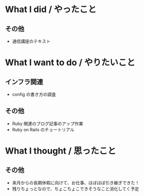 # What I did / やったこと
## その他
- 通信講座のテキスト

# What I want to do / やりたいこと
## インフラ関連
- config の書き方の調査

## その他
- Ruby 関連のブログ記事のアップ作業
- Ruby on Rails のチュートリアル

# What I thought / 思ったこと
## その他
- 来月からの長期休暇に向けて、お仕事、ほぼほぼ引き継ぎできた！
- 残りちょっとなので、ちょこちょこできそうなこと消化してく予定
